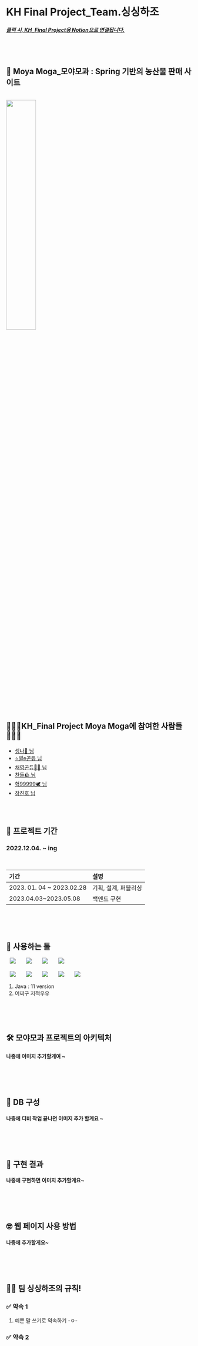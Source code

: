 
# KH Final Project_Team.싱싱하조
##### [클릭 시, KH_Final Project용 Notion으로 연결됩니다.](https://sengnapersonal.notion.site/Final-Project-d9f24c4704494466be692cf04ee5e387)


<br><br>

## 🍅 Moya Moga_모야모과 : Spring 기반의 농산물 판매 사이트

<br>

<div align="left">
   <img src="https://user-images.githubusercontent.com/73880564/228806177-d8c51013-57e4-4fa9-9e4b-87e722eb1374.png" width="40%"></img>
</div>

<br><br>


<br><br>

## 👩🏻‍💻KH_Final Project Moya Moga에 참여한 사람들👨🏻‍💻

- <a href="https://github.com/jeonsein" target="_blank">셍나🐹 님</a> 
- <a href="https://github.com/choibyul2" target="_blank">⭐별e곤듀 님</a> 
- <a href="https://github.com/yoounggg" target="_blank">채영곤듀👸🏻 님</a> 
- <a href="https://github.com/CHANOH5" target="_blank">찬돌🪨 님</a>
- <a href="https://github.com/hyeokgyukwon" target="_blank">혁99999🕊️ 님</a>
- <a href="https://github.com/jj03202" target="_blank">장진호 님</a>

<br><br>


## 📆 프로젝트 기간

### 2022.12.04. ~ ing

<br>

|기간|설명|
|:---|:---|
|2023. 01. 04 ~ 2023.02.28|기획, 설계, 퍼블리싱|
|2023.04.03~2023.05.08|백엔드 구현|


<br><br><br>



## 🔨 사용하는 툴

<img src="https://img.shields.io/badge/Java-007396?style=flat&logo=Java&logoColor=white" style="height : auto; margin-left : 10px; margin-right : 10px;"/>&nbsp;
<img src="https://img.shields.io/badge/SpringFramework-6DB33F?style=flat&logo=Spring&logoColor=white" style="height: auto; margin-left : 10px; margin-right : 10px;"/>&nbsp;
<img src="https://img.shields.io/badge/OracleSQL-F80000?style=flat&logo=Oracle&logoColor=white" style="height: auto; margin-left : 10px; margin-right : 10px;"/>&nbsp;
<img src="https://img.shields.io/badge/ApacheTomcat9-F8DC75?style=flat&logo=Apache Tomcat&logoColor=white" style="height: auto; margin-left : 10px; margin-right : 10px;"/>&nbsp;
<br><br>
<img src="https://img.shields.io/badge/HTML5-E34F26?style=flat&logo=HTML5&logoColor=white" style="height : auto; margin-left : 10px; margin-right : 10px;"/>&nbsp;
<img src="https://img.shields.io/badge/CSS3-1572B6?style=flat&logo=CSS3&logoColor=white" style="height : auto; margin-left : 10px; margin-right : 10px;"/>&nbsp;
<img src="https://img.shields.io/badge/jQuery-0769AD?style=flat&logo=jQuery&logoColor=white" style="height : auto; margin-left : 10px; margin-right : 10px;"/>&nbsp;
<img src="https://img.shields.io/badge/JavaScript-F7DF1E?style=flat&logo=JavaScript&logoColor=white" style="height : auto; margin-left : 10px; margin-right : 10px;"/>&nbsp;
<img src="https://img.shields.io/badge/Postman-FF6C37?style=flat&logo=Postman&logoColor=white"  style="height : auto; margin-left : 10px; margin-right : 10px;"/>&nbsp;

1. Java : 11 version
2. 어쩌구 저쩍우우

<br><br><br>



## 🛠 모야모과 프로젝트의 아키텍처

#### 나중에 이미지 추가할게여 ~

<br><br><br>


## 📎 DB 구성

#### 나중에 디비 작업 끝나면 이미지 추가 할게요 ~

<br><br><br>


## 🎯 구현 결과

#### 나중에 구현하면 이미지 추가할게요~

<br><br><br>


## 🤓 웹 페이지 사용 방법

#### 나중에 추가할게요~


<br><br><br>


## 🤙🏻 팀 싱싱하조의 규칙!
### ✅  약속 1

1. 예쁜 말 쓰기로 약속하기 -ㅇ-


### ✅  약속 2


<br><br><br>
